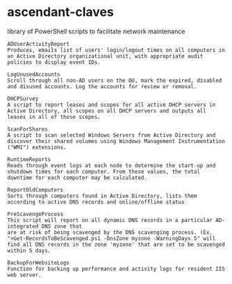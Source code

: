 # ascendant-claves
library of PowerShell scripts to facilitate network maintenance

    ADUserActivityReport
    Produces, emails list of users' login/logout times on all computers in an Active Directory organizational unit, with appropriate audit policies to display event IDs.
	
	LogUnusedAccounts
	Scroll through all non-AD users on the OU, mark the expired, disabled and disused accounts. Log the accounts for review or removal.
	
	DHCPSurvey
	A script to report leases and scopes for all active DHCP servers in Active Directory, all scopes on all DHCP servers and outputs all leases in all of those scopes.
	
	ScanForShares
	A script to scan selected Windows Servers from Active Directory and discover their shared volumes using Windows Management Instrumentation ("WMI") extensions.
	
	RuntimeReports
	Reads through event logs at each node to determine the start-up and shutdown times for each computer. From these values, the total downtime for each computer may be calculated.
	
	ReportOldComputers
	Sorts through computers found in Active Directory, lists them according to active DNS records and online/offline status
	
	PreScavengeProcess
	This script will report on all dynamic DNS records in a particular AD-integrated DNS zone that
	are at risk of being scavenged by the DNS scavenging process. (Ex. ">Get-RecordsToBeScavenged.ps1 -DnsZone myzone -WarningDays 5" will find all DNS records in the zone 'myzone' that are set to be scavenged within 5 days.
	
	BackupForWebsiteLogs
	Function for backing up performance and activity logs for resident IIS web server.

